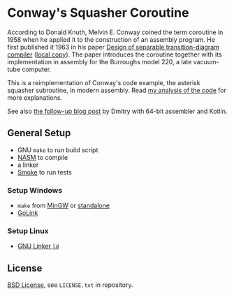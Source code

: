 # Conway's Squasher Coroutine

According to Donald Knuth, Melvin E. Conway coined the term coroutine in 1958 when he applied it to the construction of an assembly program. He first published it 1963 in his paper [Design of separable transition-diagram compiler](http://www.melconway.com/Home/pdf/compiler.pdf) ([local copy](Melvin%20Conway%20-%20Design%20of%20separable%20transition-diagram%20compiler.pdf)). The paper introduces the coroutine together with its implementation in assembly for the Burroughs model 220, a late vacuum-tube computer.

This is a reimplementation of Conway's code example, the asterisk squasher subroutine, in modern assembly. Read [my analysis of the code](https://blog.code-cop.org/2020/06/conways-squasher-coroutine.html) for more explanations.

See also [the follow-up blog post](https://dkandalov.github.io/squasher) by Dmitry with 64-bit assembler and Kotlin.

## General Setup

* GNU `make` to run build script
* [NASM](https://www.nasm.us/) to compile
* a linker
* [Smoke](https://github.com/SamirTalwar/smoke) to run tests

### Setup Windows

* `make` from [MinGW](http://www.mingw.org/) or [standalone](https://sourceforge.net/projects/gnuwin32/files/make/)
* [GoLink](http://www.godevtool.com/GolinkHelp/GoLink.htm)

### Setup Linux

* [GNU Linker `ld`](https://ftp.gnu.org/old-gnu/Manuals/ld-2.9.1/html_mono/ld.html)

## License

[BSD License](https://opensource.org/licenses/BSD-3-Clause), see `LICENSE.txt` in repository.
